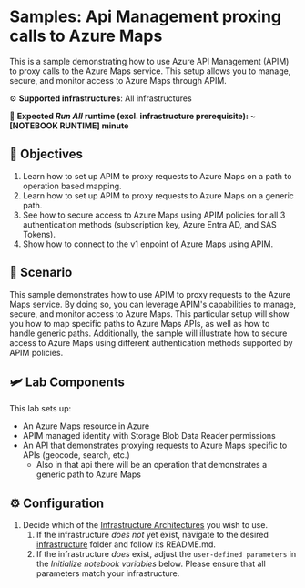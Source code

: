 # Samples: Api Management proxing calls to Azure Maps

This is a sample demonstrating how to use Azure API Management (APIM) to proxy calls to the Azure Maps service. This setup allows you to manage, secure, and monitor access to Azure Maps through APIM.

⚙️ **Supported infrastructures**: All infrastructures

👟 **Expected *Run All* runtime (excl. infrastructure prerequisite): ~[NOTEBOOK RUNTIME] minute**

## 🎯 Objectives

1. Learn how to set up APIM to proxy requests to Azure Maps on a path to operation based mapping.
1. Learn how to set up APIM to proxy requests to Azure Maps on a generic path.
1. See how to secure access to Azure Maps using APIM policies for all 3 authentication methods (subscription key, Azure Entra AD, and SAS Tokens).
1. Show how to connect to the v1 enpoint of Azure Maps using APIM.

## 📝 Scenario

This sample demonstrates how to use APIM to proxy requests to the Azure Maps service. By doing so, you can leverage APIM's capabilities to manage, secure, and monitor access to Azure Maps. This particular setup will show you how to map specific paths to Azure Maps APIs, as well as how to handle generic paths. Additionally, the sample will illustrate how to secure access to Azure Maps using different authentication methods supported by APIM policies.

## 🛩️ Lab Components

This lab sets up:

- An Azure Maps resource in Azure
- APIM managed identity with Storage Blob Data Reader permissions
- An API that demonstrates proxying requests to Azure Maps specific to APIs (geocode, search, etc.)
  - Also in that api there will be an operation that demonstrates a generic path to Azure Maps

## ⚙️ Configuration

1. Decide which of the [Infrastructure Architectures](../../README.md#infrastructure-architectures) you wish to use.
    1. If the infrastructure _does not_ yet exist, navigate to the desired [infrastructure](../../infrastructure/) folder and follow its README.md.
    1. If the infrastructure _does_ exist, adjust the `user-defined parameters` in the _Initialize notebook variables_ below. Please ensure that all parameters match your infrastructure.

